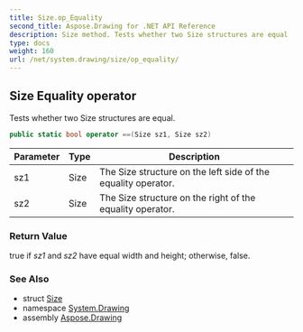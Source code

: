 ```yaml
---
title: Size.op_Equality
second_title: Aspose.Drawing for .NET API Reference
description: Size method. Tests whether two Size structures are equal
type: docs
weight: 160
url: /net/system.drawing/size/op_equality/
---
```

## Size Equality operator

Tests whether two Size structures are equal.

```csharp
public static bool operator ==(Size sz1, Size sz2)
```

| Parameter | Type | Description |
| --- | --- | --- |
| sz1 | Size | The Size structure on the left side of the equality operator. |
| sz2 | Size | The Size structure on the right of the equality operator. |

### Return Value

true if *sz1* and *sz2* have equal width and height; otherwise, false.

### See Also

* struct [Size](../)
* namespace [System.Drawing](../../size/)
* assembly [Aspose.Drawing](../../../)


